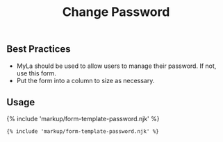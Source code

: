 ﻿---
title: Change Password
summary: The Change Password form allows the user to manage their password.
tags: form-templates
layout: guide
eleventyNavigation:
  key: Change Password
  parent: Form Templates
  order: 2
  excerpt: The Change Password block allows the user to manage their password.
  img: /img/illustrations/illus-change-password.svg
---

## Best Practices

- MyLa should be used to allow users to manage their password. If not, use this form.
- Put the form into a column to size as necessary.

## Usage

{% include 'markup/form-template-password.njk' %}

``` html
{% include 'markup/form-template-password.njk' %}
```
